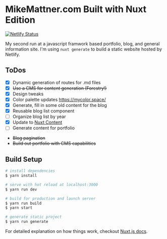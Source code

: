 # MikeMattner.com Built with Nuxt Edition
[![Netlify Status](https://api.netlify.com/api/v1/badges/c59c68ee-fcf6-4d6e-af5d-9263f36ac533/deploy-status)](https://app.netlify.com/sites/lucid-torvalds-5270b3/deploys)

My second run at a javascript framwork based portfolio, blog, and general information site. I'm using `nuxt generate` to build a static website hosted by Netlify.

## ToDos

- [x] Dynamic generation of routes for .md files
- [x] ~~Use a CMS for content generation (Forestry!)~~
- [x] Design tweaks
- [x] Color palette updates https://mycolor.space/
- [x] Generate, fill in some old content for the blog
- [x] Reusable blog list component
- [ ] Organize blog list by year
- [x] Update to [Nuxt Content](https://content.nuxtjs.org/)
- [ ] Generate content for portfolio
- ~~Blog pagination~~
- ~~Build out portfolio with CMS capabilities~~

## Build Setup

``` bash
# install dependencies
$ yarn install

# serve with hot reload at localhost:3000
$ yarn run dev

# build for production and launch server
$ yarn run build
$ yarn start

# generate static project
$ yarn run generate
```

For detailed explanation on how things work, checkout [Nuxt.js docs](https://nuxtjs.org).
